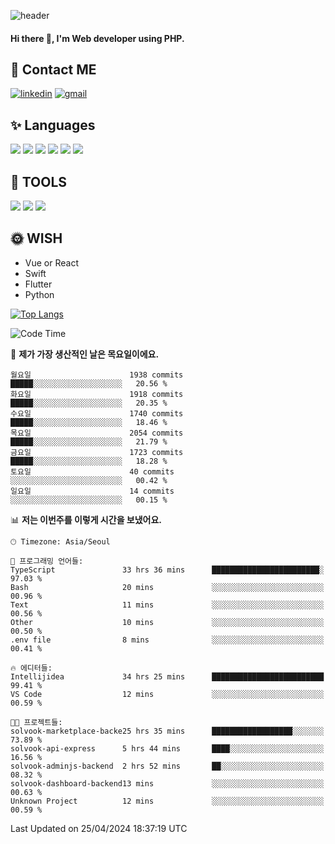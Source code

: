![header](https://capsule-render.vercel.app/api?type=waving&color=auto&height=300&section=header&text=Elin&fontSize=90&animation=twinkling)

#### Hi there 👋, I'm <b>Web developer</b> using PHP. ####

<!--
- 🔭 I’m currently working on Uniwill
- 🌱 I’m currently learning Vue or React or Python.
-->

<!---#### I am PHP developer --->

## 💌 Contact ME ###
[<img src='https://img.shields.io/badge/-EunjiKo-%230A66C2?style=flat-square&logo=LinkedIn&logoColor=white' alt='linkedin'>](https://www.linkedin.com/in/https://www.linkedin.com/in/eunji-ko-00a907164//)  [<img src='https://img.shields.io/badge/-einee214%40gmail.com-%23EA4335?style=flat-square&logo=Gmail&logoColor=white' alt='gmail'>](einee214@gmail.com)  


## ✨ Languages
<img src='https://img.shields.io/badge/-PHP-%23777BB4?style=for-the-badge&logo=PHP&logoColor=white'> <img src='https://img.shields.io/badge/-Laravel-%23FF2D20?style=for-the-badge&logo=Laravel&logoColor=white'> <img src='https://img.shields.io/badge/Jquery-%230769AD?style=for-the-badge&logo=Jquery&logoColor=white'> <img src='https://img.shields.io/badge/CSS3-%231572B6?style=for-the-badge&logo=CSS3&logoColor=white'> <img src='https://img.shields.io/badge/Bootstrap-%237952B3?style=for-the-badge&logo=Bootstrap&logoColor=white' > <img src='https://img.shields.io/badge/MySQL-%234479A1?style=for-the-badge&logo=MySQL&logoColor=white' >

## 🌷 TOOLS
<img src='https://img.shields.io/badge/PHPSTORM-%23000000?style=for-the-badge&logo=PhpStorm&logoColor=white' > <img src='https://img.shields.io/badge/GitLab-%23FCA121?style=for-the-badge&logo=GitLab&logoColor=white' > <img src='https://img.shields.io/badge/GitHub-%23181717?style=for-the-badge&logo=GitHub&logoColor=white'>


## 🌞 WISH
- Vue or React
- Swift
- Flutter
- Python


[![Top Langs](https://github-readme-stats.vercel.app/api/top-langs/?username=ein214&layout=compact)](https://github.com/anuraghazra/github-readme-stats)

<!--START_SECTION:waka-->
![Code Time](http://img.shields.io/badge/Code%20Time-3%2C443%20hrs%2044%20mins-blue)

📅 **제가 가장 생산적인 날은 목요일이에요.** 

```text
월요일                      1938 commits        █████░░░░░░░░░░░░░░░░░░░░   20.56 % 
화요일                      1918 commits        █████░░░░░░░░░░░░░░░░░░░░   20.35 % 
수요일                      1740 commits        █████░░░░░░░░░░░░░░░░░░░░   18.46 % 
목요일                      2054 commits        █████░░░░░░░░░░░░░░░░░░░░   21.79 % 
금요일                      1723 commits        █████░░░░░░░░░░░░░░░░░░░░   18.28 % 
토요일                      40 commits          ░░░░░░░░░░░░░░░░░░░░░░░░░   00.42 % 
일요일                      14 commits          ░░░░░░░░░░░░░░░░░░░░░░░░░   00.15 % 
```


📊 **저는 이번주를 이렇게 시간을 보냈어요.** 

```text
🕑︎ Timezone: Asia/Seoul

💬 프로그래밍 언어들: 
TypeScript               33 hrs 36 mins      ████████████████████████░   97.03 % 
Bash                     20 mins             ░░░░░░░░░░░░░░░░░░░░░░░░░   00.96 % 
Text                     11 mins             ░░░░░░░░░░░░░░░░░░░░░░░░░   00.56 % 
Other                    10 mins             ░░░░░░░░░░░░░░░░░░░░░░░░░   00.50 % 
.env file                8 mins              ░░░░░░░░░░░░░░░░░░░░░░░░░   00.41 % 

🔥 에디터들: 
Intellijidea             34 hrs 25 mins      █████████████████████████   99.41 % 
VS Code                  12 mins             ░░░░░░░░░░░░░░░░░░░░░░░░░   00.59 % 

🐱‍💻 프로젝트들: 
solvook-marketplace-backe25 hrs 35 mins      ██████████████████░░░░░░░   73.89 % 
solvook-api-express      5 hrs 44 mins       ████░░░░░░░░░░░░░░░░░░░░░   16.56 % 
solvook-adminjs-backend  2 hrs 52 mins       ██░░░░░░░░░░░░░░░░░░░░░░░   08.32 % 
solvook-dashboard-backend13 mins             ░░░░░░░░░░░░░░░░░░░░░░░░░   00.63 % 
Unknown Project          12 mins             ░░░░░░░░░░░░░░░░░░░░░░░░░   00.59 % 
```


 Last Updated on 25/04/2024 18:37:19 UTC
<!--END_SECTION:waka-->

<!---![GitHub stats](https://github-readme-stats.vercel.app/api?username=ein214&show_icons=true&theme=dracula)  --->



